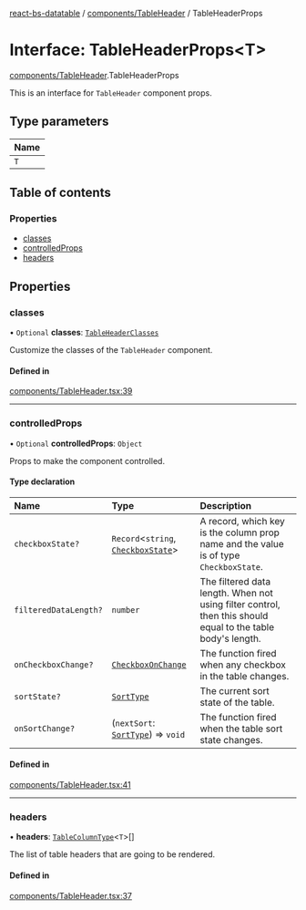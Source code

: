 [react-bs-datatable](../README.md) / [components/TableHeader](../modules/components_TableHeader.md) / TableHeaderProps

# Interface: TableHeaderProps<T\>

[components/TableHeader](../modules/components_TableHeader.md).TableHeaderProps

This is an interface for `TableHeader` component props.

## Type parameters

| Name |
| :------ |
| `T` |

## Table of contents

### Properties

- [classes](components_TableHeader.TableHeaderProps.md#classes)
- [controlledProps](components_TableHeader.TableHeaderProps.md#controlledprops)
- [headers](components_TableHeader.TableHeaderProps.md#headers)

## Properties

### classes

• `Optional` **classes**: [`TableHeaderClasses`](components_TableHeader.TableHeaderClasses.md)

Customize the classes of the `TableHeader` component.

#### Defined in

[components/TableHeader.tsx:39](https://github.com/imballinst/react-bs-datatable/blob/86aa7e0/src/components/TableHeader.tsx#L39)

___

### controlledProps

• `Optional` **controlledProps**: `Object`

Props to make the component controlled.

#### Type declaration

| Name | Type | Description |
| :------ | :------ | :------ |
| `checkboxState?` | `Record`<`string`, [`CheckboxState`](helpers_types.CheckboxState.md)\> | A record, which key is the column prop name and the value is of type `CheckboxState`. |
| `filteredDataLength?` | `number` | The filtered data length. When not using filter control, then this should equal to the table body's length. |
| `onCheckboxChange?` | [`CheckboxOnChange`](../modules/helpers_types.md#checkboxonchange) | The function fired when any checkbox in the table changes. |
| `sortState?` | [`SortType`](helpers_types.SortType.md) | The current sort state of the table. |
| `onSortChange?` | (`nextSort`: [`SortType`](helpers_types.SortType.md)) => `void` | The function fired when the table sort state changes. |

#### Defined in

[components/TableHeader.tsx:41](https://github.com/imballinst/react-bs-datatable/blob/86aa7e0/src/components/TableHeader.tsx#L41)

___

### headers

• **headers**: [`TableColumnType`](helpers_types.TableColumnType.md)<`T`\>[]

The list of table headers that are going to be rendered.

#### Defined in

[components/TableHeader.tsx:37](https://github.com/imballinst/react-bs-datatable/blob/86aa7e0/src/components/TableHeader.tsx#L37)
